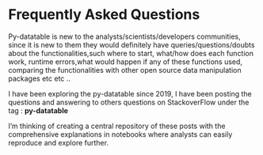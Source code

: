 Frequently Asked Questions
=======================

Py-datatable is new to the analysts/scientists/developers communities, since it is new to them they would definitely have queries/questions/doubts about the functionalities,such where to start, what/how does each function work, runtime errors,what would happen if any of these functions used, comparing the functionalities with other open source data manipulation packages etc etc ..

I have been exploring the py-datatable since 2019, I have been posting the questions and answering to others questions on StackoverFlow  under the tag :  **py-datatable**

I’m thinking of creating a central repository of these posts with the comprehensive explanations in notebooks where analysts can easily reproduce and explore further.




